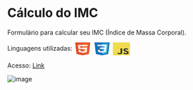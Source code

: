 # Cálculo do IMC

Formulário para calcular seu IMC (Índice de Massa Corporal). 

Linguagens utilizadas: 
<img align="center" alt="HTML" height="30" width="40" src="https://raw.githubusercontent.com/devicons/devicon/master/icons/html5/html5-original.svg">
<img align="center" alt="CSS" height="30" width="40" src="https://raw.githubusercontent.com/devicons/devicon/master/icons/css3/css3-original.svg">
<img align="center" alt="Js" height="30" width="40" src="https://raw.githubusercontent.com/devicons/devicon/master/icons/javascript/javascript-original.svg"> <br/>

Acesso: <a href="https://matheeusgomes.github.io/calculo-imc">Link</a>

![image](https://user-images.githubusercontent.com/10269675/196188162-00e25d9e-cfe9-46eb-a5e7-42d6ce13389c.png)
